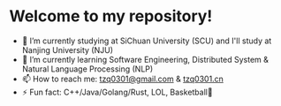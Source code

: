 # Welcome to my repository!

- 🔭 I’m currently studying at SiChuan University (SCU) and I'll study at Nanjing University (NJU)
- 🌱 I’m currently learning Software Engineering, Distributed System & Natural Language Processing (NLP)
- 📫 How to reach me: tzq0301@gmail.com & [tzq0301.cn](https://tzq0301.cn)
- ⚡ Fun fact: C++/Java/Golang/Rust, LOL, Basketball🏀
